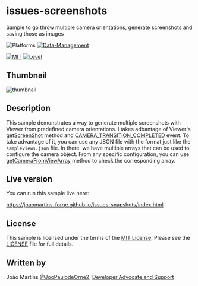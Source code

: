 # issues-screenshots

Sample to go throw multiple camera orientations, generate screenshots and saving those as images

![Platforms](https://img.shields.io/badge/Web-Windows%20%7C%20MacOS%20%7C%20Linux-lightgray.svg)
[![Data-Management](https://img.shields.io/badge/Viewer-v7-green.svg)](http://developer.autodesk.com/)

[![MIT](https://img.shields.io/badge/License-MIT-blue.svg)](http://opensource.org/licenses/MIT)
[![Level](https://img.shields.io/badge/Level-Basic-green.svg)](http://developer.autodesk.com/)

## Thumbnail

![thumbnail](./assets/screenshots.gif)

## Description

This sample demonstrates a way to generate multiple screenshots with Viewer from predefined camera orientations.
I takes adbantage of Viewer's [getScreenShot](https://forge.autodesk.com/en/docs/viewer/v7/reference/Viewing/GuiViewer3D/#getscreenshot-w-h-cb-overlayrenderer) method and [CAMERA_TRANSITION_COMPLETED](https://forge.autodesk.com/en/docs/viewer/v7/reference/Viewing/#camera-transition-completed) event.
To take advantage of it, you can use any JSON file with the format just like the `sampleViews.json` file.
In there, we have multiple arrays that can be used to configure the camera object.
From any specific configuration, you can use [getCameraFromViewArray](https://forge.autodesk.com/en/docs/viewer/v7/reference/Viewing/GuiViewer3D/#getcamerafromviewarray-params-model) method to check the corresponding array.

## Live version

You can run this sample live here:

https://joaomartins-forge.github.io/issues-snapshots/index.html

## License

This sample is licensed under the terms of the [MIT License](http://opensource.org/licenses/MIT). Please see the [LICENSE](LICENSE) file for full details.

## Written by

João Martins [@JooPaulodeOrne2](http://twitter.com/JooPaulodeOrne2), [Developer Advocate and Support](http://forge.autodesk.com)
